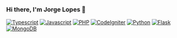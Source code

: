 ### Hi there, I'm Jorge Lopes 👋

[![Typescript](https://img.shields.io/badge/Typescript-black?style=for-the-badge&logo=Typescript)](https://www.typescriptlang.org/)
[![Javascript](https://img.shields.io/badge/Javascript-black?style=for-the-badge&logo=Javascript)](https://www.javascript.com/)
[![PHP](https://img.shields.io/badge/PHP-black?style=for-the-badge&logo=php)](https://www.php.net/)
[![CodeIgniter](https://img.shields.io/badge/CodeIgniter-black?style=for-the-badge&logo=codeigniter)](https://codeigniter.com/)
[![Python](https://img.shields.io/badge/Python-black?style=for-the-badge&logo=python)](https://www.python.org/)
[![Flask](https://img.shields.io/badge/Flask-black?style=for-the-badge&logo=flask)](https://flask.palletsprojects.com/en/3.0.x/)
[![MongoDB](https://img.shields.io/badge/MongoDB-black?style=for-the-badge&logo=mongodb)](https://www.mongodb.com/)

<!--
**jlopes90/jlopes90** is a ✨ _special_ ✨ repository because its `README.md` (this file) appears on your GitHub profile.

Here are some ideas to get you started:

- 🔭 I’m currently working on ...
- 🌱 I’m currently learning ...
- 👯 I’m looking to collaborate on ...
- 🤔 I’m looking for help with ...
- 💬 Ask me about ...
- 📫 How to reach me: ...
- 😄 Pronouns: ...
- ⚡ Fun fact: ...
-->
